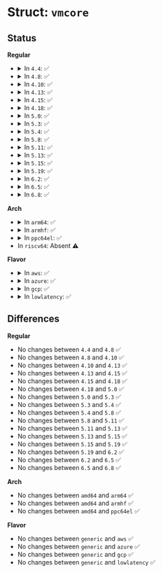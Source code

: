 # Struct: <code>vmcore</code>

## Status
<b>Regular</b>
<ul>
<li>
<details>
<summary>In <code>4.4</code>: ✅</summary>

```c
struct vmcore {
    struct list_head list;
    long long unsigned int paddr;
    long long unsigned int size;
    loff_t offset;
};
```
</details>
</li>
<li>
<details>
<summary>In <code>4.8</code>: ✅</summary>

```c
struct vmcore {
    struct list_head list;
    long long unsigned int paddr;
    long long unsigned int size;
    loff_t offset;
};
```
</details>
</li>
<li>
<details>
<summary>In <code>4.10</code>: ✅</summary>

```c
struct vmcore {
    struct list_head list;
    long long unsigned int paddr;
    long long unsigned int size;
    loff_t offset;
};
```
</details>
</li>
<li>
<details>
<summary>In <code>4.13</code>: ✅</summary>

```c
struct vmcore {
    struct list_head list;
    long long unsigned int paddr;
    long long unsigned int size;
    loff_t offset;
};
```
</details>
</li>
<li>
<details>
<summary>In <code>4.15</code>: ✅</summary>

```c
struct vmcore {
    struct list_head list;
    long long unsigned int paddr;
    long long unsigned int size;
    loff_t offset;
};
```
</details>
</li>
<li>
<details>
<summary>In <code>4.18</code>: ✅</summary>

```c
struct vmcore {
    struct list_head list;
    long long unsigned int paddr;
    long long unsigned int size;
    loff_t offset;
};
```
</details>
</li>
<li>
<details>
<summary>In <code>5.0</code>: ✅</summary>

```c
struct vmcore {
    struct list_head list;
    long long unsigned int paddr;
    long long unsigned int size;
    loff_t offset;
};
```
</details>
</li>
<li>
<details>
<summary>In <code>5.3</code>: ✅</summary>

```c
struct vmcore {
    struct list_head list;
    long long unsigned int paddr;
    long long unsigned int size;
    loff_t offset;
};
```
</details>
</li>
<li>
<details>
<summary>In <code>5.4</code>: ✅</summary>

```c
struct vmcore {
    struct list_head list;
    long long unsigned int paddr;
    long long unsigned int size;
    loff_t offset;
};
```
</details>
</li>
<li>
<details>
<summary>In <code>5.8</code>: ✅</summary>

```c
struct vmcore {
    struct list_head list;
    long long unsigned int paddr;
    long long unsigned int size;
    loff_t offset;
};
```
</details>
</li>
<li>
<details>
<summary>In <code>5.11</code>: ✅</summary>

```c
struct vmcore {
    struct list_head list;
    long long unsigned int paddr;
    long long unsigned int size;
    loff_t offset;
};
```
</details>
</li>
<li>
<details>
<summary>In <code>5.13</code>: ✅</summary>

```c
struct vmcore {
    struct list_head list;
    long long unsigned int paddr;
    long long unsigned int size;
    loff_t offset;
};
```
</details>
</li>
<li>
<details>
<summary>In <code>5.15</code>: ✅</summary>

```c
struct vmcore {
    struct list_head list;
    long long unsigned int paddr;
    long long unsigned int size;
    loff_t offset;
};
```
</details>
</li>
<li>
<details>
<summary>In <code>5.19</code>: ✅</summary>

```c
struct vmcore {
    struct list_head list;
    long long unsigned int paddr;
    long long unsigned int size;
    loff_t offset;
};
```
</details>
</li>
<li>
<details>
<summary>In <code>6.2</code>: ✅</summary>

```c
struct vmcore {
    struct list_head list;
    long long unsigned int paddr;
    long long unsigned int size;
    loff_t offset;
};
```
</details>
</li>
<li>
<details>
<summary>In <code>6.5</code>: ✅</summary>

```c
struct vmcore {
    struct list_head list;
    long long unsigned int paddr;
    long long unsigned int size;
    loff_t offset;
};
```
</details>
</li>
<li>
<details>
<summary>In <code>6.8</code>: ✅</summary>

```c
struct vmcore {
    struct list_head list;
    long long unsigned int paddr;
    long long unsigned int size;
    loff_t offset;
};
```
</details>
</li>
</ul>
<b>Arch</b>
<ul>
<li>
<details>
<summary>In <code>arm64</code>: ✅</summary>

```c
struct vmcore {
    struct list_head list;
    long long unsigned int paddr;
    long long unsigned int size;
    loff_t offset;
};
```
</details>
</li>
<li>
<details>
<summary>In <code>armhf</code>: ✅</summary>

```c
struct vmcore {
    struct list_head list;
    long long unsigned int paddr;
    long long unsigned int size;
    loff_t offset;
};
```
</details>
</li>
<li>
<details>
<summary>In <code>ppc64el</code>: ✅</summary>

```c
struct vmcore {
    struct list_head list;
    long long unsigned int paddr;
    long long unsigned int size;
    loff_t offset;
};
```
</details>
</li>
<li>
In <code>riscv64</code>: Absent ⚠️
</li>
</ul>
<b>Flavor</b>
<ul>
<li>
<details>
<summary>In <code>aws</code>: ✅</summary>

```c
struct vmcore {
    struct list_head list;
    long long unsigned int paddr;
    long long unsigned int size;
    loff_t offset;
};
```
</details>
</li>
<li>
<details>
<summary>In <code>azure</code>: ✅</summary>

```c
struct vmcore {
    struct list_head list;
    long long unsigned int paddr;
    long long unsigned int size;
    loff_t offset;
};
```
</details>
</li>
<li>
<details>
<summary>In <code>gcp</code>: ✅</summary>

```c
struct vmcore {
    struct list_head list;
    long long unsigned int paddr;
    long long unsigned int size;
    loff_t offset;
};
```
</details>
</li>
<li>
<details>
<summary>In <code>lowlatency</code>: ✅</summary>

```c
struct vmcore {
    struct list_head list;
    long long unsigned int paddr;
    long long unsigned int size;
    loff_t offset;
};
```
</details>
</li>
</ul>

## Differences
<b>Regular</b>
<ul>
<li>
No changes between <code>4.4</code> and <code>4.8</code> ✅
</li>
<li>
No changes between <code>4.8</code> and <code>4.10</code> ✅
</li>
<li>
No changes between <code>4.10</code> and <code>4.13</code> ✅
</li>
<li>
No changes between <code>4.13</code> and <code>4.15</code> ✅
</li>
<li>
No changes between <code>4.15</code> and <code>4.18</code> ✅
</li>
<li>
No changes between <code>4.18</code> and <code>5.0</code> ✅
</li>
<li>
No changes between <code>5.0</code> and <code>5.3</code> ✅
</li>
<li>
No changes between <code>5.3</code> and <code>5.4</code> ✅
</li>
<li>
No changes between <code>5.4</code> and <code>5.8</code> ✅
</li>
<li>
No changes between <code>5.8</code> and <code>5.11</code> ✅
</li>
<li>
No changes between <code>5.11</code> and <code>5.13</code> ✅
</li>
<li>
No changes between <code>5.13</code> and <code>5.15</code> ✅
</li>
<li>
No changes between <code>5.15</code> and <code>5.19</code> ✅
</li>
<li>
No changes between <code>5.19</code> and <code>6.2</code> ✅
</li>
<li>
No changes between <code>6.2</code> and <code>6.5</code> ✅
</li>
<li>
No changes between <code>6.5</code> and <code>6.8</code> ✅
</li>
</ul>
<b>Arch</b>
<ul>
<li>
No changes between <code>amd64</code> and <code>arm64</code> ✅
</li>
<li>
No changes between <code>amd64</code> and <code>armhf</code> ✅
</li>
<li>
No changes between <code>amd64</code> and <code>ppc64el</code> ✅
</li>
</ul>
<b>Flavor</b>
<ul>
<li>
No changes between <code>generic</code> and <code>aws</code> ✅
</li>
<li>
No changes between <code>generic</code> and <code>azure</code> ✅
</li>
<li>
No changes between <code>generic</code> and <code>gcp</code> ✅
</li>
<li>
No changes between <code>generic</code> and <code>lowlatency</code> ✅
</li>
</ul>
